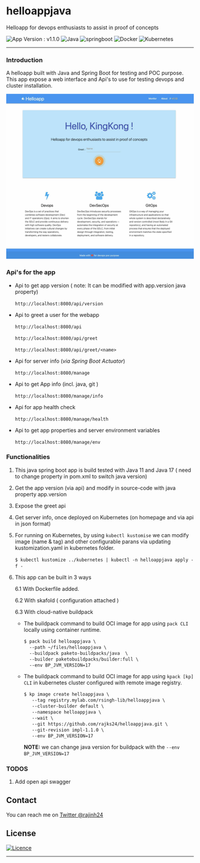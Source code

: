 # helloappjava

Helloapp for devops enthusiasts to assist in proof of concepts

![App Version : v1.1.0](https://img.shields.io/badge/Version-1.1.0-green?style=flat-square) ![Java](https://img.shields.io/badge/Java-%23ED8B00.svg?style=flat-square&logo=java&logoColor=white) ![springboot](https://img.shields.io/badge/SpringBoot-%1997B5&.svg?style=flat-square&logo=springboot&logoColor=white) ![Docker](https://img.shields.io/badge/Docker-%230db7ed.svg?style=flat-square&logo=docker&logoColor=white) ![Kubernetes](https://img.shields.io/badge/Kubernetes-%23326ce5.svg?style=flat-square&logo=kubernetes&logoColor=white)

<hr>

### Introduction

A helloapp built with Java and Spring Boot for testing and POC purpose. This app expose a web interface and Api's to use for testing devops and cluster installation.

![helloappjava snapshot](src/main/resources/static/img/helloappjava-site.jpg "Helloappjava Snapshot")

### Api's for the app

- Api to get app version ( note: It can be modified with app.version java property)

  `http://localhost:8080/api/version`

- Api to greet a user for the webapp

  `http://localhost:8080/api`

  `http://localhost:8080/api/greet`

  `http://localhost:8080/api/greet/<name>`

- Api for server info (_via Spring Boot Actuator_)

  `http://localhost:8080/manage`

- Api to get App info (incl. java, git )

  `http://localhost:8080/manage/info`

- Api for app health check

  `http://localhost:8080/manage/health`

- Api to get app properties and server environment variables

  `http://localhost:8080/manage/env`

### Functionalities

1. This java spring boot app is build tested with Java 11 and Java 17 ( need to change property in pom.xml to switch java version)
2. Get the app version (via api) and modify in source-code with java property app.version
3. Expose the greet api
4. Get server info, once deployed on Kubernetes (on homepage and via api in json format)
5. For running on Kubernetes, by using `kubectl kustomise` we can modify image (name & tag) and other configurable parans via updating kustomization.yaml in kubernetes folder.

   `$ kubectl kustomize ../kubernetes | kubectl -n helloappjava apply -f -`

6. This app can be built in 3 ways

   6.1 With Dockerfile added.
   
   6.2 With skafold ( configuration attached )
   
   6.3 With cloud-native buildpack
   

   - The buildpack command to build OCI image for app using `pack CLI` locally using container runtime.

     ```
     $ pack build helloappjava \
       --path ~/files/helloappjava \
       --buildpack paketo-buildpacks/java  \
       --builder paketobuildpacks/builder:full \
       --env BP_JVM_VERSION=17
     ```

   - The buildpack command to build OCI image for app using `kpack [kp] CLI` in kubernetes cluster configured with remote image registry.

     ```
     $ kp image create helloappjava \
        --tag registry.mylab.com/rsingh-lib/helloappjava \
        --cluster-builder default \
        --namespace helloappjava \
        --wait \
        --git https://github.com/rajks24/helloappjava.git \
        --git-revision impl-1.1.0 \
        --env BP_JVM_VERSION=17
     ```

     **NOTE:** we can change java version for buildpack with the `--env BP_JVM_VERSION=17`

### TODOS

1. Add open api swagger

## Contact

You can reach me on [Twitter @rajinh24](https://twitter.com/rajinh24)

## License

[![Licence](https://img.shields.io/github/license/rajks24/markdown-badges?style=flat-square&logo=github)](./LICENSE)

<hr>
